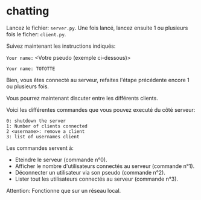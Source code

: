 # chatting

Lancez le fichier: ``server.py``.
Une fois lancé, lancez ensuite 1 ou plusieurs fois le ficher: ``client.py``.

Suivez maintenant les instructions indiqués:

   ``Your name:`` <Votre pseudo (exemple ci-dessous)>

   ``Your name: TOTOTTE``

Bien, vous êtes connecté au serveur, refaites l'étape précédente encore 1 ou plusieurs fois.

Vous pourrez maintenant discuter entre les différents clients.


Voici les différentes commandes que vous pouvez executé du côté serveur:

    0: shutdown the server
    1: Number of clients connected
    2 <username>: remove a client
    3: list of usernames client

Les commandes servent à:

   - Eteindre le serveur (commande n°0).
   - Afficher le nombre d'utilisateurs connectés au serveur (commande n°1).
   - Déconnecter un utilisateur via son pseudo (commande n°2).
   - Lister tout les utilisateurs connectés au serveur (commande n°3).

Attention: Fonctionne que sur un réseau local.
